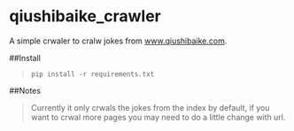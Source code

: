 qiushibaike_crawler
====================================

A simple crwaler to cralw jokes from www.qiushibaike.com.

##Install
>`pip install -r requirements.txt `

##Notes
>Currently it only crwals the jokes from the index by default, if you want to crwal more pages you may need to do a little change with url.
